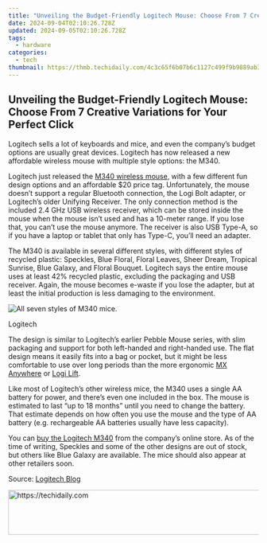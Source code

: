 ```yaml
---
title: "Unveiling the Budget-Friendly Logitech Mouse: Choose From 7 Creative Variations for Your Perfect Click"
date: 2024-09-04T02:10:26.728Z
updated: 2024-09-05T02:10:26.728Z
tags:
  - hardware
categories:
  - tech
thumbnail: https://thmb.techidaily.com/4c3c65f6b07b6c1127c499f9b9889ab3244702ce710d3692e68eb1f54ab083aa.jpg
---
```


## Unveiling the Budget-Friendly Logitech Mouse: Choose From 7 Creative Variations for Your Perfect Click

Logitech sells a lot of keyboards and mice, and even the company’s budget options are usually great devices. Logitech has now released a new affordable wireless mouse with multiple style options: the M340.

 Logitech just released the [M340 wireless mouse](https://www.logitech.com/en-us/products/mice/m340-wireless-mouse-collection.910-007281.html), with a few different fun design options and an affordable $20 price tag. Unfortunately, the mouse doesn’t support a regular Bluetooth connection, the Logi Bolt adapter, or Logitech’s older Unifying Receiver. The only connection method is the included 2.4 GHz USB wireless receiver, which can be stored inside the mouse when the mouse isn’t used and has a 10-meter range. If you lose that, you can’t use the mouse anymore. The receiver is also USB Type-A, so if you have a laptop or tablet that only has Type-C, you’ll need an adapter.

 The M340 is available in several different styles, with different styles of recycled plastic: Speckles, Blue Floral, Floral Leaves, Sheer Dream, Tropical Sunrise, Blue Galaxy, and Floral Bouquet. Logitech says the entire mouse uses at least 42% recycled plastic, excluding the packaging and USB receiver. Again, the mouse becomes e-waste if you lose the adapter, but at least the initial production is less damaging to the environment.

![All seven styles of M340 mice.](https://static1.howtogeekimages.com/wordpress/wp-content/uploads/2024/06/mice.jpg) 

Logitech

 The design is similar to Logitech’s earlier Pebble Mouse series, with slim packaging and support for both left-handed and right-handed use. The flat design means it easily fits into a bag or pocket, but it might be less comfortable to use over long periods than the more ergonomic [MX Anywhere](https://www.logitech.com/en-us/products/mice/mx-anywhere-3s.910-006925.html) or [Logi Lift](https://www.logitech.com/en-us/products/mice/lift-vertical-ergonomic-mouse.html).

 Like most of Logitech’s other wireless mice, the M340 uses a single AA battery for power, and there’s even one included in the box. The mouse is estimated to last “up to 18 months” until you need to change the battery. That estimate depends on how often you use the mouse and the type of AA battery (e.g. rechargeable AA batteries usually have less capacity).

 You can [buy the Logitech M340](https://www.logitech.com/en-us/products/mice/m340-wireless-mouse-collection.910-007282.html) from the company’s online store. As of the time of writing, Speckles and some of the other designs are out of stock, but others like Blue Galaxy are available. The mice should also appear at other retailers soon.

 Source: [Logitech Blog](https://blog.logitech.com/2024/06/12/meet-logitechs-m340-collection-with-unique-colorful-patterns-to-match-your-style/)

<ins class="adsbygoogle"
     style="display:block"
     data-ad-format="autorelaxed"
     data-ad-client="ca-pub-7571918770474297"
     data-ad-slot="1223367746"></ins>



<ins class="adsbygoogle"
     style="display:block"
     data-ad-client="ca-pub-7571918770474297"
     data-ad-slot="8358498916"
     data-ad-format="auto"
     data-full-width-responsive="true"></ins>



<!-- affiliate ads begin -->
<a href="https://laganoo.pxf.io/c/5597632/1657399/16446" target="_top" id="1657399">
  <img src="//a.impactradius-go.com/display-ad/16446-1657399" border="0" alt="https://techidaily.com" width="728" height="90"/>
</a>
<img height="0" width="0" src="https://laganoo.pxf.io/i/5597632/1657399/16446" style="position:absolute;visibility:hidden;" border="0" />
<!-- affiliate ads end -->